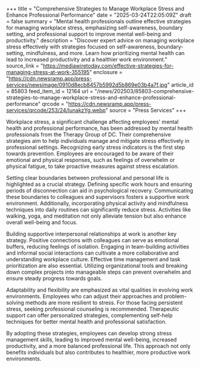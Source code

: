 +++
title = "Comprehensive Strategies to Manage Workplace Stress and Enhance Professional Performance"
date = "2025-03-24T22:05:09Z"
draft = false
summary = "Mental health professionals outline effective strategies for managing workplace stress, emphasizing self-awareness, boundary setting, and professional support to improve mental well-being and productivity."
description = "Discover expert advice on managing workplace stress effectively with strategies focused on self-awareness, boundary-setting, mindfulness, and more. Learn how prioritizing mental health can lead to increased productivity and a healthier work environment."
source_link = "https://mediawiretoday.com/effective-strategies-for-managing-stress-at-work-355195"
enclosure = "https://cdn.newsramp.app/press-services/newsimage/0910d8ecb8457b5992d5b869e03b4a7f.jpg"
article_id = 85803
feed_item_id = 12164
url = "/news/202503/85803-comprehensive-strategies-to-manage-workplace-stress-and-enhance-professional-performance"
qrcode = "https://cdn.newsramp.app/press-services/qrcode/253/24/lunakzYg.webp"
source = "Press Services"
+++

<p>Workplace stress, a significant challenge affecting employees' mental health and professional performance, has been addressed by mental health professionals from the Therapy Group of DC. Their comprehensive strategies aim to help individuals manage and mitigate stress effectively in professional settings. Recognizing early stress indicators is the first step towards prevention. Employees are encouraged to be aware of their emotional and physical responses, such as feelings of overwhelm or physical fatigue, to take proactive measures against stress escalation.</p><p>Setting clear boundaries between professional and personal life is highlighted as a crucial strategy. Defining specific work hours and ensuring periods of disconnection can aid in psychological recovery. Communicating these boundaries to colleagues and supervisors fosters a supportive work environment. Additionally, incorporating physical activity and mindfulness techniques into daily routines can significantly reduce stress. Activities like walking, yoga, and meditation not only alleviate tension but also enhance overall well-being and focus.</p><p>Building supportive interpersonal relationships at work is another key strategy. Positive connections with colleagues can serve as emotional buffers, reducing feelings of isolation. Engaging in team-building activities and informal social interactions can cultivate a more collaborative and understanding workplace culture. Effective time management and task prioritization are also essential. Utilizing organizational tools and breaking down complex projects into manageable steps can prevent overwhelm and ensure steady progress towards goals.</p><p>Adaptability and flexibility are emphasized as vital qualities in evolving work environments. Employees who can adjust their approaches and problem-solving methods are more resilient to stress. For those facing persistent stress, seeking professional counseling is recommended. Therapeutic support can offer personalized strategies, complementing self-help techniques for better mental health and professional satisfaction.</p><p>By adopting these strategies, employees can develop strong stress management skills, leading to improved mental well-being, increased productivity, and a more balanced professional life. This approach not only benefits individuals but also contributes to healthier, more productive work environments.</p>